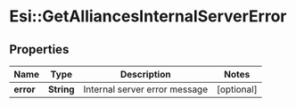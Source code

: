 # Esi::GetAlliancesInternalServerError

## Properties
Name | Type | Description | Notes
------------ | ------------- | ------------- | -------------
**error** | **String** | Internal server error message | [optional] 


